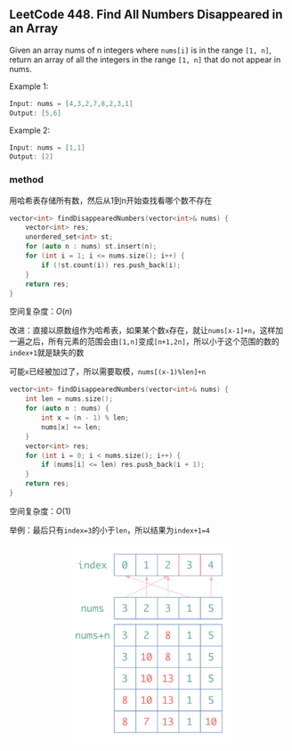 ## LeetCode 448. Find All Numbers Disappeared in an Array

Given an array nums of n integers where `nums[i]` is in the range `[1, n]`, return an array of all the integers in the range `[1, n]` that do not appear in nums.

Example 1:
```cpp
Input: nums = [4,3,2,7,8,2,3,1]
Output: [5,6]
```
Example 2:
```cpp
Input: nums = [1,1]
Output: [2]
```

### method 

用哈希表存储所有数，然后从1到n开始查找看哪个数不存在

```cpp
vector<int> findDisappearedNumbers(vector<int>& nums) {
    vector<int> res;
    unordered_set<int> st;
    for (auto n : nums) st.insert(n);
    for (int i = 1; i <= nums.size(); i++) {
        if (!st.count(i)) res.push_back(i);
    }
    return res;
}
```

空间复杂度：$O(n)$

改进：直接以原数组作为哈希表，如果某个数`x`存在，就让`nums[x-1]+n`，这样加一遍之后，所有元素的范围会由`[1,n]`变成`[n+1,2n]`，所以小于这个范围的数的`index+1`就是缺失的数

可能`x`已经被加过了，所以需要取模，`nums[(x-1)%len]+n`

```cpp
vector<int> findDisappearedNumbers(vector<int>& nums) {
    int len = nums.size();
    for (auto n : nums) {
        int x = (n - 1) % len;
        nums[x] += len;
    }
    vector<int> res;
    for (int i = 0; i < nums.size(); i++) {
        if (nums[i] <= len) res.push_back(i + 1);
    }
    return res;
}
```

空间复杂度：$O(1)$

举例：最后只有`index=3`的小于`len`，所以结果为`index+1=4`

<center>
<img src=https://github.com/kavinwkp/blogimage/raw/main/img/LeetCode/448/448.png width=60%>
</center>